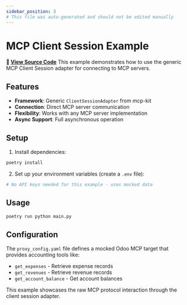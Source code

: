 ```yaml
---
sidebar_position: 3
# This file was auto-generated and should not be edited manually
---
```


# MCP Client Session Example

**📂 [View Source Code](https://github.com/mynimbus/mcp-kit-python/tree/c73812a3e787ccd2bf272d8d594588b27cd8c92c/examples/mcp_client_session)**
This example demonstrates how to use the generic MCP Client Session adapter for connecting to MCP servers.

## Features

- **Framework**: Generic `ClientSessionAdapter` from mcp-kit
- **Connection**: Direct MCP server communication
- **Flexibility**: Works with any MCP server implementation
- **Async Support**: Full asynchronous operation

## Setup

1. Install dependencies:
```bash
poetry install
```

2. Set up your environment variables (create a `.env` file):
```bash
# No API keys needed for this example - uses mocked data
```

## Usage

```bash
poetry run python main.py
```

## Configuration

The `proxy_config.yaml` file defines a mocked Odoo MCP target that provides accounting tools like:
- `get_expenses` - Retrieve expense records
- `get_revenues` - Retrieve revenue records  
- `get_account_balance` - Get account balances

This example showcases the raw MCP protocol interaction through the client session adapter.